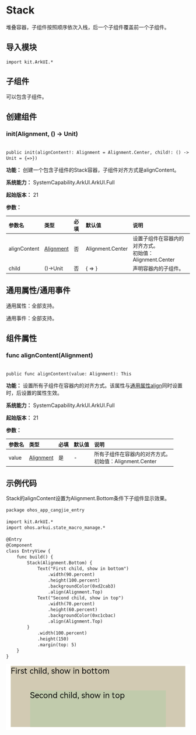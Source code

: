 # Stack

堆叠容器，子组件按照顺序依次入栈，后一个子组件覆盖前一个子组件。

## 导入模块

```cangjie
import kit.ArkUI.*
```

## 子组件

可以包含子组件。

## 创建组件

### init(Alignment, () -> Unit)

```cangjie

public init(alignContent!: Alignment = Alignment.Center, child!: () -> Unit = {=>})
```

**功能：** 创建一个包含子组件的Stack容器，子组件对齐方式是alignContent。

**系统能力：** SystemCapability.ArkUI.ArkUI.Full

**起始版本：** 21

**参数：**

|参数名|类型|必填|默认值|说明|
|:---|:---|:---|:---|:---|
|alignContent|[Alignment](cj-common-types.md#enum-alignment)|否|Alignment.Center|设置子组件在容器内的对齐方式。<br> 初始值：Alignment.Center|
|child|()->Unit|否|{ => }|声明容器内的子组件。|

## 通用属性/通用事件

通用属性：全部支持。

通用事件：全部支持。

## 组件属性

### func alignContent(Alignment)

```cangjie

public func alignContent(value: Alignment): This
```

**功能：** 设置所有子组件在容器内的对齐方式。该属性与[通用属性align](cj-universal-attribute-location.md#func-alignalignment)同时设置时，后设置的属性生效。

**系统能力：** SystemCapability.ArkUI.ArkUI.Full

**起始版本：** 21

**参数：**

|参数名|类型|必填|默认值|说明|
|:---|:---|:---|:---|:---|
|value|[Alignment](cj-common-types.md#enum-alignment)|是|-|所有子组件在容器内的对齐方式。 <br> 初始值：Alignment.Center|

## 示例代码

Stack的alignContent设置为Alignment.Bottom条件下子组件显示效果。

<!-- run -->

```cangjie
package ohos_app_cangjie_entry

import kit.ArkUI.*
import ohos.arkui.state_macro_manage.*

@Entry
@Component
class EntryView {
    func build() {
        Stack(Alignment.Bottom) {
            Text("First child, show in bottom")
                .width(90.percent)
                .height(100.percent)
                .backgroundColor(0xd2cab3)
                .align(Alignment.Top)
            Text("Second child, show in top")
                .width(70.percent)
                .height(60.percent)
                .backgroundColor(0xc1cbac)
                .align(Alignment.Top)
        }
            .width(100.percent)
            .height(150)
            .margin(top: 5)
    }
}

```

![stack](figures/stack.png)

